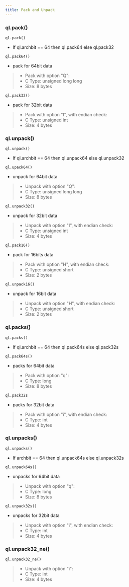 ```yaml
---
title: Pack and Unpack
---
```

### ql.pack()
```
ql.pack()
```
- If ql.archbit == 64 then ql.pack64 else ql.pack32

```
ql.pack64()
```
- pack for 64bit data
> - Pack with option "Q":
> - C Type: unsigned long long 
> - Size: 8 bytes


```
ql.pack32()
```
- pack for 32bit data
> - Pack with option "I", with endian check:
> - C Type: unsigned int 
> - Size: 4 bytes


### ql.unpack()
```
ql.unpack()
```
- If ql.archbit == 64 then ql.unpack64 else ql.unpack32

```
ql.upack64()
```
- unpack for 64bit data
> - Unpack with option "Q":
> - C Type: unsigned long long 
> - Size: 8 bytes

```
ql.unpack32()
```
- unpack for 32bit data
> - Unpack with option "I", with endian check:
> - C Type: unsigned int 
> - Size: 4 bytes

```
ql.pack16()
```
- pack for 16bits data
> - Pack with option "H", with endian check:
> - C Type: unsigned short 
> - Size: 2 bytes

```
ql.unpack16()
```
- unpack for 16bit data
> - Unpack with option "H", with endian check:
> - C Type: unsigned short 
> - Size: 2 bytes

### ql.packs()
```
ql.packs()
```
- If ql.archbit == 64 then ql.pack64s else ql.pack32s

```
ql.pack64s()
```
- packs for 64bit data
> - Pack with option "q":
> - C Type: long 
> - Size: 8 bytes

```
ql.pack32s
```
- packs for 32bit data
> - Pack with option "i", with endian check:
> - C Type: int 
> - Size: 4 bytes


### ql.unpacks()
```
ql.unpacks()
```
- If archbit == 64 then ql.unpack64s else ql.unpack32s

```
ql.unpack64s()
```
- unpacks for 64bit data
> - Unpack with option "q":
> - C Type: long 
> - Size: 8 bytes

```
ql.unpack32s()
```
- unpacks for 32bit  data
> - Unpack with option "i", with endian check:
> - C Type: int 
> - Size: 4 bytes


### ql.unpack32_ne()
```
ql.unpack32_ne()
```
> - Unpack with option "i":
> - C Type: int 
> - Size: 4 bytes
